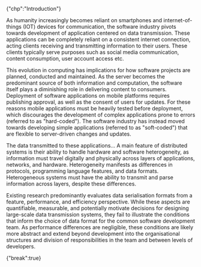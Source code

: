 {"chp":"Introduction"}

As humanity increasingly becomes reliant on smartphones and internet-of-things (IOT) devices for communication, the software industry pivots towards development of application centered on data transmission. These applications can be completely reliant on a consistent internet connection, acting clients receiving and transmitting information to their users. These clients typically serve purposes such as social media communication, content consumption, user account access etc.

This evolution in computing has implications for how software projects are planned, conducted and maintained. As the server becomes the predominant source of both information and computation, the software itself plays a diminishing role in delivering content to consumers. Deployment of software applications on mobile platforms requires publishing approval, as well as the consent of users for updates. For these reasons mobile applications must be heavily tested before deployment, which discourages the development of complex applications prone to errors (referred to as "hard-coded"). The software industry has instead moved towards developing simple applications (referred to as "soft-coded") that are flexible to server-driven changes and updates.

The data transmitted to these applications... A main feature of distributed systems is their ability to handle hardware and software heterogeneity, as information must travel digitally and physically across layers of applications, networks, and hardware. Heterogeneity manifests as differences in protocols, programming language features, and data formats. Heterogeneous systems must have the ability to transmit and parse information across layers, despite these differences.

Existing research predominantly evaluates data serialisation formats from a feature, performance, and efficiency perspective. While these aspects are quantifiable, measurable, and potentially motivate decisions for designing large-scale data transmission systems, they fail to illustrate the conditions that inform the choice of data format for the common software development team. As performance differences are negligible, these conditions are likely more abstract and extend beyond development into the organisational structures and division of responsibilities in the team and between levels of developers.

{"break":true}